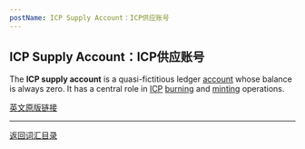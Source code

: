 ```yaml
---
postName: ICP Supply Account：ICP供应账号
---
```

## ICP Supply Account：ICP供应账号

The **ICP supply account** is a quasi-fictitious ledger [account](../A/account) whose balance is always zero. It has a central role in [ICP](icp) [burning](../B/burningtransaction) and [minting](../M/mintingtransaction) operations.

[英文原版链接](https://wiki.internetcomputer.org/wiki/Glossary)

---
[返回词汇目录](../glossary)